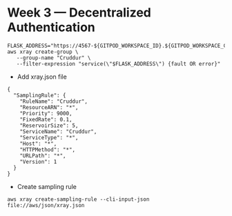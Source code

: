 # Week 3 — Decentralized Authentication

```
FLASK_ADDRESS="https://4567-${GITPOD_WORKSPACE_ID}.${GITPOD_WORKSPACE_CLUSTER_HOST}"
aws xray create-group \
   --group-name "Cruddur" \
   --filter-expression "service(\"$FLASK_ADDRESS\") {fault OR error}"
```

- Add xray.json file

```
{
  "SamplingRule": {
    "RuleName": "Cruddur",
    "ResourceARN": "*",
    "Priority": 9000,
    "FixedRate": 0.1,
    "ReservoirSize": 5,
    "ServiceName": "Cruddur",
    "ServiceType": "*",
    "Host": "*",
    "HTTPMethod": "*",
    "URLPath": "*",
    "Version": 1
  }
}

```

- Create sampling rule

```
aws xray create-sampling-rule --cli-input-json file://aws/json/xray.json
```
